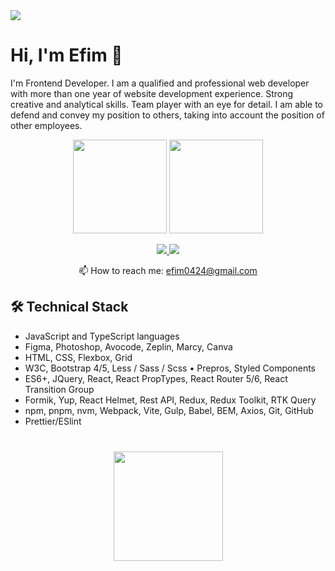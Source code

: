<img src="https://thumb.cloud.mail.ru/weblink/thumb/xw1/A266/8CecT2D9b"/>

# Hi, I'm Efim 👋
I'm Frontend Developer. I am a qualified and professional web developer with more than one year of website development experience. Strong creative and analytical skills. Team player with an eye for detail. I am able to defend and convey my position to others, taking into account the position of other employees.

<p align='center'>
   <a href="https://github-readme-stats.vercel.app/api?username=Efim-Kapliy&show_icons=true&theme=dark&count_private=true"><img
           height=150
           src="https://github-readme-stats.vercel.app/api?username=Efim-Kapliy&show_icons=true&theme=dark&count_private=true"/></a>
   <a href="https://github.com/Efim-Kapliy/github-readme-stats"><img height=150
                                                                  src="https://github-readme-stats.vercel.app/api/top-langs/?username=Efim-Kapliy&layout=compact&theme=dark"/></a>
</p>

<p align='center'>
   <a href="https://www.linkedin.com/in/efim-kapliy/">
       <img src="https://img.shields.io/badge/linkedin-%230077B5.svg?&style=for-the-badge&logo=linkedin&logoColor=white"/>
   </a>
   
   <a href="https://t.me/+jcL4lo-6GmQyZjYy">
       <img src="https://img.shields.io/badge/Telegram-2CA5E0?style=for-the-badge&logo=telegram&logoColor=white"/>
   </a>
<p align='center'>
   📫 How to reach me: <a href='mailto:efim0424@gmail.com'>efim0424@gmail.com</a>
</p>

## 🛠 Technical Stack
*   JavaScript and TypeScript languages
*   Figma, Photoshop, Avocode, Zeplin, Marcy, Canva
*   HTML, CSS, Flexbox, Grid
*   W3C, Bootstrap 4/5, Less / Sass / Scss • Prepros, Styled Components
*   ES6+, JQuery, React, React PropTypes, React Router 5/6, React Transition Group
*   Formik, Yup, React Helmet, Rest API, Redux, Redux Toolkit, RTK Query
*   npm, pnpm, nvm, Webpack, Vite, Gulp, Babel, BEM, Axios, Git, GitHub
*   Prettier/ESlint

<div align="center" style="margin: 40px 0">
   <a href="https://github.com/Efim-Kapliy/github-profile-views-counter">
       <img width="175px" src="https://komarev.com/ghpvc/?username=Efim-Kapliy&color=DE002D">
   </a>
</div>
